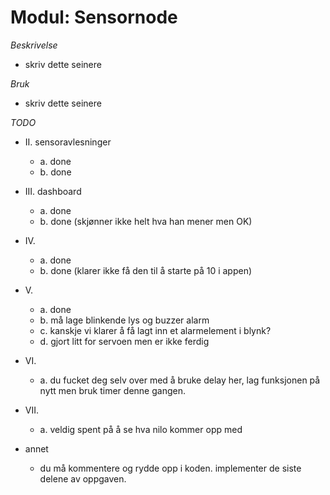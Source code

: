 # Modul: Sensornode

*Beskrivelse*
* skriv dette seinere

*Bruk*
* skriv dette seinere

*TODO*
* II. sensoravlesninger
  * a. done
  * b. done
* III. dashboard
  * a. done
  * b. done (skjønner ikke helt hva han mener men OK)
* IV.
  * a. done
  * b. done (klarer ikke få den til å starte på 10 i appen)
* V.
  * a. done
  * b. må lage blinkende lys og buzzer alarm
  * c. kanskje vi klarer å få lagt inn et alarmelement i blynk?
  * d. gjort litt for servoen men er ikke ferdig
* VI.
  * a. du fucket deg selv over med å bruke delay her, lag funksjonen på nytt men bruk timer denne gangen.
* VII.
  * a. veldig spent på å se hva nilo kommer opp med

* annet
  * du må kommentere og rydde opp i koden. implementer de siste delene av oppgaven.
